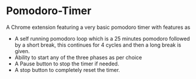 # Pomodoro-Timer
A Chrome extension featuring a very basic pomodoro timer with features as   
* A self running pomodoro loop which is a 25 minutes pomodoro followed by a short break, this continues for 4 cycles and then a long break is given.  
* Ability to start any of the three phases as per choice  
* A Pause button to stop the timer if needed.  
* A stop button to completely reset the timer.  
  

